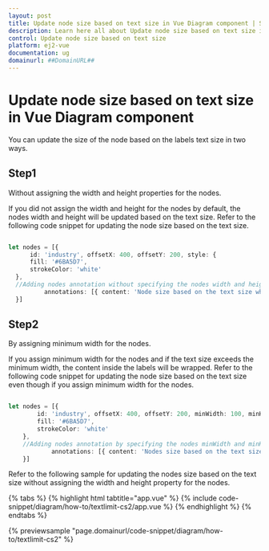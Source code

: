 ```yaml
---
layout: post
title: Update node size based on text size in Vue Diagram component | Syncfusion
description: Learn here all about Update node size based on text size in Syncfusion Vue Diagram component of Syncfusion Essential JS 2 and more.
control: Update node size based on text size 
platform: ej2-vue
documentation: ug
domainurl: ##DomainURL##
---
```


# Update node size based on text size in Vue Diagram component

You can update the size of the node based on the labels text size in two ways.

## Step1

  Without assigning the width and height properties for the nodes.

  If you did not assign the width and height for the nodes by default, the nodes width and height will be updated based on the text size. Refer to the following code snippet for updating the node size based on the text size.

  ```ts

let nodes = [{
        id: 'industry', offsetX: 400, offsetY: 200, style: {
        fill: '#6BA5D7',
        strokeColor: 'white'
    },
    //Adding nodes annotation without specifying the nodes width and height
            annotations: [{ content: 'Node size based on the text size when the node is not assigned with a height and width property' }]
    }]
  
  ```

## Step2

  By assigning minimum width for the nodes.

  If you assign minimum width for the nodes and if the text size exceeds the minimum width, the content inside the labels will be wrapped. Refer to the following code snippet for updating the node size based on the text size even though if you assign minimum width for the nodes.

```ts

let nodes = [{
        id: 'industry', offsetX: 400, offsetY: 200, minWidth: 100, minHeight: 50, style: {
        fill: '#6BA5D7',
        strokeColor: 'white'
    },
    //Adding nodes annotation by specifying the nodes minWidth and minHeight
            annotations: [{ content: 'Nodes size based on the text size even though the node is assigned with minimum width' }]
    }]

```

Refer to the following sample for updating the nodes size based on the text size without assigning the width and height property for the nodes.

{% tabs %}
{% highlight html tabtitle="app.vue" %}
{% include code-snippet/diagram/how-to/textlimit-cs2/app.vue %}
{% endhighlight %}
{% endtabs %}
        
{% previewsample "page.domainurl/code-snippet/diagram/how-to/textlimit-cs2" %}